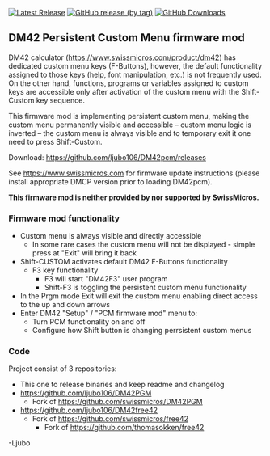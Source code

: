 [![Latest Release](http://img.shields.io/github/release/ljubo106/DM42pcm?label=download)](http://github.com/ljubo106/DM42pcm/releases)
[![GitHub release (by tag)](https://img.shields.io/github/downloads/ljubo106/DM42pcm/DM42pcm-3.22.9/total?label=downloads%20v3.22.9)](http://github.com/ljubo106/DM42pcm/releases)
[![GitHub Downloads](http://img.shields.io/github/downloads/ljubo106/DM42pcm/total?label=downloads)](http://github.com/ljubo106/DM42pcm/releases)


## DM42 Persistent Custom Menu firmware mod

DM42 calculator (https://www.swissmicros.com/product/dm42) has dedicated custom menu keys (F-Buttons), however, the default functionality assigned to those keys (help, font manipulation, etc.) is not frequently used. On the other hand, functions, programs or variables assigned to custom keys are accessible only after activation of the custom menu with the Shift-Custom key sequence.

This firmware mod is implementing persistent custom menu, making the custom menu permanently visible and accessible – custom menu logic is inverted – the custom menu is always visible and to temporary exit it one need to press Shift-Custom. 

Download: https://github.com/ljubo106/DM42pcm/releases

See https://www.swissmicros.com for firmware update instructions (please install appropriate DMCP version prior to loading DM42pcm).

**This firmware mod is neither provided by nor supported by SwissMicros.**

### Firmware mod functionality

* Custom menu is always visible and directly accessible
  * In some rare cases the custom menu will not be displayed - simple press at "Exit" will bring it back
* Shift-CUSTOM activates default DM42 F-Buttons functionality
  * F3 key functionality
    * F3 will start "DM42F3" user program
    * Shift-F3 is toggling the persistent custom menu functionality
* In the Prgm mode Exit will exit the custom menu enabling direct access to the up and down arrows
* Enter DM42 "Setup" / "PCM firmware mod" menu to:
  * Turn PCM functionality on and off
  * Configure how Shift button is changing perrsistent custom menus


### Code
Project consist of 3 repositories:

* This one to release binaries and keep readme and changelog
* https://github.com/ljubo106/DM42PGM
  * Fork of https://github.com/swissmicros/DM42PGM
* https://github.com/ljubo106/DM42free42
  * Fork of https://github.com/swissmicros/free42
    * Fork of https://github.com/thomasokken/free42

-Ljubo
